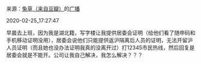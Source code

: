 来源：[兔草（来自豆瓣）](https://www.douban.com/people/150269341/)的[广播](https://www.douban.com/people/150269341/status/2832723674/)


2020-02-25_17:27:47


早晨去上班，因为我是湖北籍，写字楼让我提供居委会证明（给他们看了随申码和手机移动证明没用），居委会说他们只能提供返沪隔离后人员的证明，无法开留沪人员证明（而且她也没办法证明我真的没离开过）打12345市民热线，然后回复是居委会就是不能开。公司让我自己解决，我怎么解决？？？
